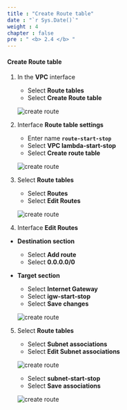 ```yaml
---
title : "Create Route table"
date : "`r Sys.Date()`"
weight : 4
chapter : false
pre : " <b> 2.4 </b> "
---
```


#### Create Route table

1. In the **VPC** interface

   - Select **Route tables**
   - Select **Create Route table**
  
    ![create route](/images/2-createVPC/4CreateRoute/0001.png?width=90pc)

2. Interface **Route table settings**

   - Enter name **```route-start-stop```**
   - Select **VPC lambda-start-stop**
   - Select **Create route table**

    ![create route](/images/2-createVPC/4CreateRoute/0002.png?width=90pc)

3. Select **Route tables**
   
   - Select **Routes**
   - Select **Edit Routes**
  
    ![create route](/images/2-createVPC/4CreateRoute/0003.png?width=90pc)
  
  

4. Interface **Edit Routes**

 - **Destination section**
   - Select **Add route**
   - Select **0.0.0.0/0**
  
 - **Target section**
   - Select **Internet Gateway**
   - Select **igw-start-stop**
   - Select **Save changes**
  
    ![create route](/images/2-createVPC/4CreateRoute/0004.png?width=90pc)


5. Select **Route tables**

   - Select **Subnet associations**
   - Select **Edit Subnet associations**

    ![create route](/images/2-createVPC/4CreateRoute/0005.png?width=90pc)

   - Select **subnet-start-stop**
   - Select **Save associations**
  
    ![create route](/images/2-createVPC/4CreateRoute/0006.png?width=90pc)